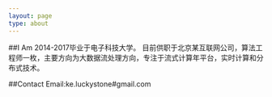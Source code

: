 ```yaml
---
layout: page
type: about
---
```


##I Am 
2014-2017毕业于电子科技大学。
目前供职于北京某互联网公司，算法工程师一枚，主要方向为大数据流处理方向，专注于流式计算年平台，实时计算和分布式技术。

##Contact
Email:ke.luckystone#gmail.com
